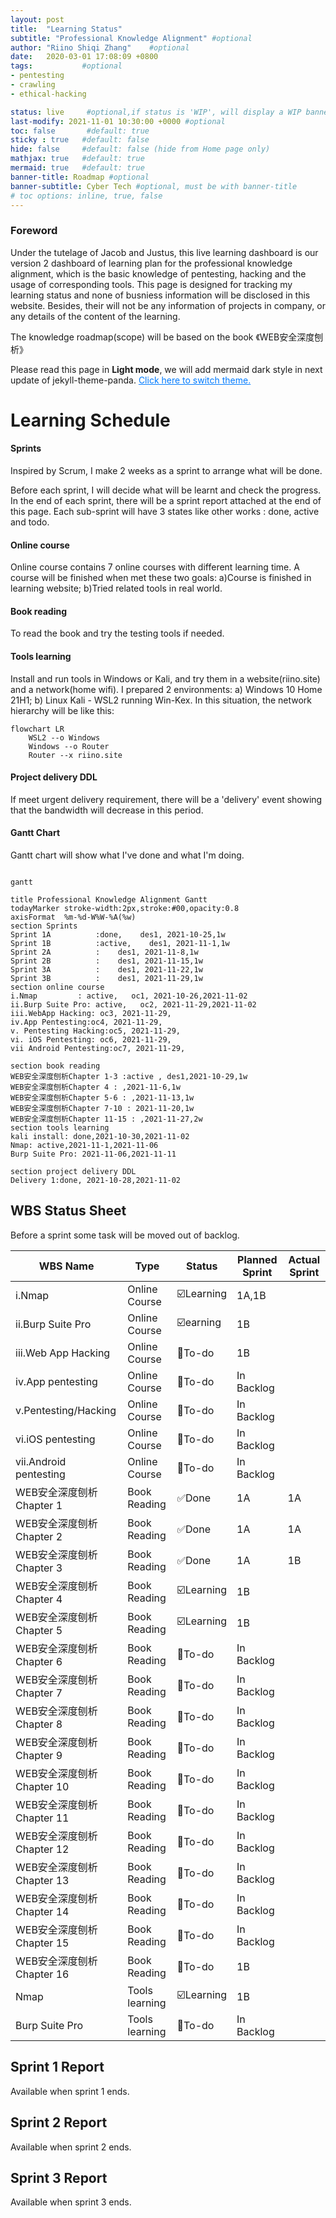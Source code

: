 ```yaml
---
layout: post
title:  "Learning Status"
subtitle: "Professional Knowledge Alignment" #optional 
author: "Riino Shiqi Zhang"    #optional
date:   2020-03-01 17:08:09 +0800
tags:           #optional
- pentesting
- crawling
- ethical-hacking

status: live     #optional,if status is 'WIP', will display a WIP banner
last-modify: 2021-11-01 10:30:00 +0000 #optional
toc: false       #default: true
sticky : true   #default: false
hide: false     #default: false (hide from Home page only)
mathjax: true   #default: true
mermaid: true   #default: true
banner-title: Roadmap #optional
banner-subtitle: Cyber Tech #optional, must be with banner-title
# toc options: inline, true, false
---
```


<style>.grid .tick {    stroke: green;    opacity: 0.3;    shape-rendering: crispEdges; 
    }
.section .setion0{
    fill: rgba(187,188,188,0.49) !important;
    }</style>

### Foreword

Under the tutelage of Jacob and Justus, this live learning dashboard is our version 2 dashboard of learning plan for the professional knowledge alignment, which is the basic knowledge of pentesting, hacking and the usage of corresponding tools. This page is designed for tracking my learning status and none of busniess information will be disclosed in this website. Besides, their will not be any information of projects in company, or any details of the content of the learning.

The knowledge roadmap(scope) will be based on the book 《WEB安全深度刨析》

Please read this page in **Light mode**, we will add mermaid dark style in next update of jekyll-theme-panda.   <a  onclick="modeSwitcher()" style=" color: #007bff" href="javascript:void(0)">Click here to switch theme. </a>

# Learning Schedule

#### Sprints

Inspired by Scrum, I make 2 weeks as a sprint to arrange what will be done. 

Before each sprint, I will decide what will be learnt and check the progress. In the end of each sprint, there will be a sprint report attached at the end of this page. Each sub-sprint will have 3 states like other works : done, active and todo.

#### Online course

Online course contains 7 online courses with different learning time. A course will be finished when met these two goals: a)Course is finished in learning website; b)Tried related tools in real world.

#### Book reading

To read the book and try the testing tools if needed.

#### Tools learning

Install and run tools in Windows or Kali, and try them in a website(riino.site) and a network(home wifi).  I prepared 2 environments: a) Windows 10 Home 21H1; b) Linux Kali - WSL2 running Win-Kex. In this situation, the network hierarchy will be like this:

```mermaid
flowchart LR
    WSL2 --o Windows
    Windows --o Router
    Router --x riino.site
```

#### Project delivery DDL

If meet urgent delivery requirement, there will be a 'delivery' event showing that the bandwidth will decrease in this period.

#### Gantt Chart

Gantt chart will show what I've done and what I'm doing. 


```mermaid

gantt

title Professional Knowledge Alignment Gantt
todayMarker stroke-width:2px,stroke:#00,opacity:0.8
axisFormat  %m-%d-W%W-%A(%w)
section Sprints
Sprint 1A          :done,    des1, 2021-10-25,1w
Sprint 1B          :active,    des1, 2021-11-1,1w
Sprint 2A          :    des1, 2021-11-8,1w
Sprint 2B          :    des1, 2021-11-15,1w
Sprint 3A          :    des1, 2021-11-22,1w
Sprint 3B          :    des1, 2021-11-29,1w
section online course
i.Nmap         : active,   oc1, 2021-10-26,2021-11-02
ii.Burp Suite Pro: active,   oc2, 2021-11-29,2021-11-02
iii.WebApp Hacking: oc3, 2021-11-29,
iv.App Pentesting:oc4, 2021-11-29,
v. Pentesting Hacking:oc5, 2021-11-29,
vi. iOS Pentesting: oc6, 2021-11-29,
vii Android Pentesting:oc7, 2021-11-29,

section book reading
WEB安全深度刨析Chapter 1-3 :active , des1,2021-10-29,1w
WEB安全深度刨析Chapter 4 : ,2021-11-6,1w
WEB安全深度刨析Chapter 5-6 : ,2021-11-13,1w
WEB安全深度刨析Chapter 7-10 : 2021-11-20,1w
WEB安全深度刨析Chapter 11-15 : ,2021-11-27,2w
section tools learning
kali install: done,2021-10-30,2021-11-02
Nmap: active,2021-11-1,2021-11-06
Burp Suite Pro: 2021-11-06,2021-11-11

section project delivery DDL
Delivery 1:done, 2021-10-28,2021-11-02

```

## WBS Status Sheet

Before a sprint some task will be moved out of backlog.

| WBS Name                  | Type           | Status    | Planned Sprint | Actual Sprint |
| ------------------------- | -------------- | --------- | -------------- | ------------- |
| i.Nmap                    | Online Course  | ☑️Learning | 1A,1B          |               |
| ii.Burp Suite Pro         | Online Course  | ☑️earning  | 1B             |               |
| iii.Web App Hacking       | Online Course  | 🔲To-do    | 1B             |               |
| iv.App pentesting         | Online Course  | 🔲To-do    | In Backlog     |               |
| v.Pentesting/Hacking      | Online Course  | 🔲To-do    | In Backlog     |               |
| vi.iOS pentesting         | Online Course  | 🔲To-do    | In Backlog     |               |
| vii.Android pentesting    | Online Course  | 🔲To-do    | In Backlog     |               |
| WEB安全深度刨析Chapter 1  | Book Reading   | ✅Done     | 1A             | 1A            |
| WEB安全深度刨析Chapter 2  | Book Reading   | ✅Done     | 1A             | 1A            |
| WEB安全深度刨析Chapter 3  | Book Reading   | ✅Done     | 1A             | 1B            |
| WEB安全深度刨析Chapter 4  | Book Reading   | ☑️Learning | 1B             |               |
| WEB安全深度刨析Chapter 5  | Book Reading   | ☑️Learning | 1B             |               |
| WEB安全深度刨析Chapter 6  | Book Reading   | 🔲To-do    | In Backlog     |               |
| WEB安全深度刨析Chapter 7  | Book Reading   | 🔲To-do    | In Backlog     |               |
| WEB安全深度刨析Chapter 8  | Book Reading   | 🔲To-do    | In Backlog     |               |
| WEB安全深度刨析Chapter 9  | Book Reading   | 🔲To-do    | In Backlog     |               |
| WEB安全深度刨析Chapter 10 | Book Reading   | 🔲To-do    | In Backlog     |               |
| WEB安全深度刨析Chapter 11 | Book Reading   | 🔲To-do    | In Backlog     |               |
| WEB安全深度刨析Chapter 12 | Book Reading   | 🔲To-do    | In Backlog     |               |
| WEB安全深度刨析Chapter 13 | Book Reading   | 🔲To-do    | In Backlog     |               |
| WEB安全深度刨析Chapter 14 | Book Reading   | 🔲To-do    | In Backlog     |               |
| WEB安全深度刨析Chapter 15 | Book Reading   | 🔲To-do    | In Backlog     |               |
| WEB安全深度刨析Chapter 16 | Book Reading   | 🔲To-do    | 1B             |               |
| Nmap                      | Tools learning | ☑️Learning | 1B             |               |
| Burp Suite Pro            | Tools learning | 🔲To-do    | In Backlog     |               |

## Sprint 1 Report 

Available when sprint 1 ends.

## Sprint 2 Report 

Available when sprint 2 ends.

## Sprint 3 Report 

Available when sprint 3 ends.










